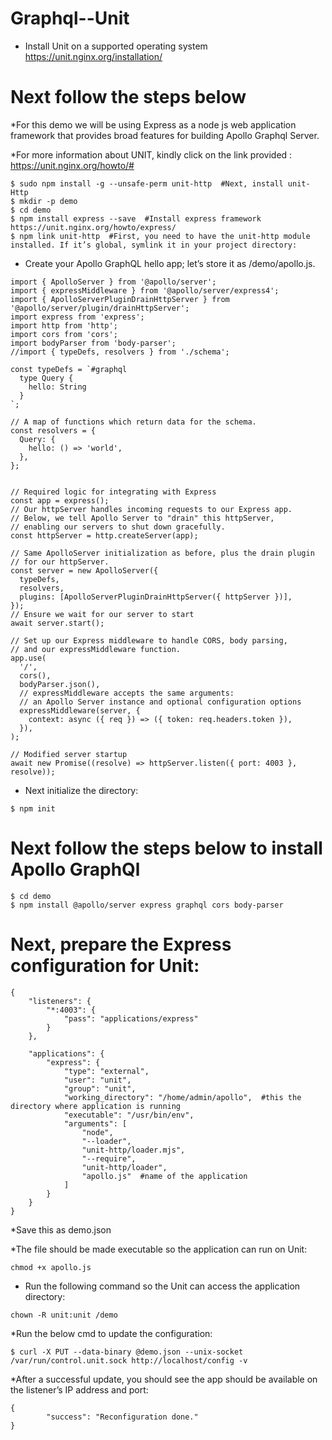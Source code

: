 # Graphql--Unit
* Install Unit on a supported operating system  https://unit.nginx.org/installation/
 
# Next follow the steps below 
*For this demo we will be using Express as a node js web application framework that provides broad features for building Apollo Graphql Server.

*For more information about UNIT, kindly click on the link provided : https://unit.nginx.org/howto/#
```
$ sudo npm install -g --unsafe-perm unit-http  #Next, install unit-Http
$ mkdir -p demo
$ cd demo
$ npm install express --save  #Install express framework  https://unit.nginx.org/howto/express/ 
$ npm link unit-http  #First, you need to have the unit-http module installed. If it’s global, symlink it in your project directory:
```
* Create your Apollo GraphQL hello app; let’s store it as /demo/apollo.js.

```
import { ApolloServer } from '@apollo/server';
import { expressMiddleware } from '@apollo/server/express4';
import { ApolloServerPluginDrainHttpServer } from '@apollo/server/plugin/drainHttpServer';        
import express from 'express';
import http from 'http';
import cors from 'cors';
import bodyParser from 'body-parser';
//import { typeDefs, resolvers } from './schema';

const typeDefs = `#graphql
  type Query {
    hello: String
  }
`;

// A map of functions which return data for the schema.
const resolvers = {
  Query: {
    hello: () => 'world',
  },
};


// Required logic for integrating with Express
const app = express();
// Our httpServer handles incoming requests to our Express app.
// Below, we tell Apollo Server to "drain" this httpServer,
// enabling our servers to shut down gracefully.
const httpServer = http.createServer(app);

// Same ApolloServer initialization as before, plus the drain plugin
// for our httpServer.
const server = new ApolloServer({
  typeDefs,
  resolvers,
  plugins: [ApolloServerPluginDrainHttpServer({ httpServer })],
});
// Ensure we wait for our server to start
await server.start();

// Set up our Express middleware to handle CORS, body parsing,
// and our expressMiddleware function.
app.use(
  '/',
  cors(),
  bodyParser.json(),
  // expressMiddleware accepts the same arguments:
  // an Apollo Server instance and optional configuration options
  expressMiddleware(server, {
    context: async ({ req }) => ({ token: req.headers.token }),
  }),
);

// Modified server startup
await new Promise((resolve) => httpServer.listen({ port: 4003 }, resolve));

```
*  Next  initialize the directory:
```
$ npm init
```




# Next follow the steps below to install Apollo GraphQl
```
$ cd demo
$ npm install @apollo/server express graphql cors body-parser

```

# Next, prepare the Express configuration for Unit:

```
{
    "listeners": {
        "*:4003": {
            "pass": "applications/express"
        }
    },

    "applications": {
        "express": {
            "type": "external",
            "user": "unit",
            "group": "unit",
            "working_directory": "/home/admin/apollo",  #this the directory where application is running 
            "executable": "/usr/bin/env",
            "arguments": [
                "node",
                "--loader",
                "unit-http/loader.mjs",
                "--require",
                "unit-http/loader",
                "apollo.js"  #name of the application
            ]
        }
    }
}
```
*Save this as demo.json

*The file should be made executable so the application can run on Unit:

```
chmod +x apollo.js
```
* Run the following command so the Unit can access the application directory:

```
chown -R unit:unit /demo
```
*Run the below cmd to update the configuration: 

```
$ curl -X PUT --data-binary @demo.json --unix-socket   /var/run/control.unit.sock http://localhost/config -v
```
*After a successful update, you should see the app should be available on the listener’s IP address and port:

```
{
        "success": "Reconfiguration done."
}

```





